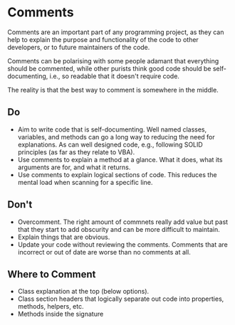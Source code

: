 # Comments

Comments are an important part of any programming project, as they can help to explain the purpose and functionality of the code to other developers, or to future maintainers of the code.

Comments can be polarising with some people adamant that everything should be commented, while other purists think good code should be self-documenting, i.e., so readable that it doesn't require code.

The reality is that the best way to comment is somewhere in the middle.

## Do

- Aim to write code that is self-documenting. Well named classes, variables, and methods can go a long way to reducing the need for explanations. As can well designed code, e.g., following SOLID principles (as far as they relate to VBA).
- Use comments to explain a method at a glance. What it does, what its arguments are for, and what it returns.
- Use comments to explain logical sections of code. This reduces the mental load when scanning for a specific line.

## Don't

- Overcomment. The right amount of commnets really add value but past that they start to add obscurity and can be more difficult to maintain.
- Explain things that are obvious.
- Update your code without reviewing the comments. Comments that are incorrect or out of date are worse than no comments at all.

## Where to Comment

- Class explanation at the top (below options).
- Class section headers that logically separate out code into properties, methods, helpers, etc.
- Methods inside the signature
